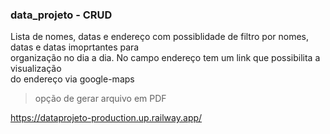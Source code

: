 ### data_projeto - CRUD

Lista de nomes, datas e endereço com possiblidade de filtro por nomes, datas e datas imoprtantes para</br>
organização no dia a dia. No campo endereço tem um link que possibilita a visualização </br>
do endereço via google-maps

>opção de gerar arquivo em PDF

https://dataprojeto-production.up.railway.app/


